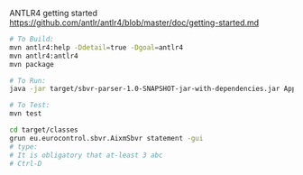 
ANTLR4 getting started https://github.com/antlr/antlr4/blob/master/doc/getting-started.md


```bash
# To Build:
mvn antlr4:help -Ddetail=true -Dgoal=antlr4
mvn antlr4:antlr4
mvn package

# To Run:
java -jar target/sbvr-parser-1.0-SNAPSHOT-jar-with-dependencies.jar App

# To Test:
mvn test

cd target/classes
grun eu.eurocontrol.sbvr.AixmSbvr statement -gui
# type:
# It is obligatory that at-least 3 abc
# Ctrl-D
```